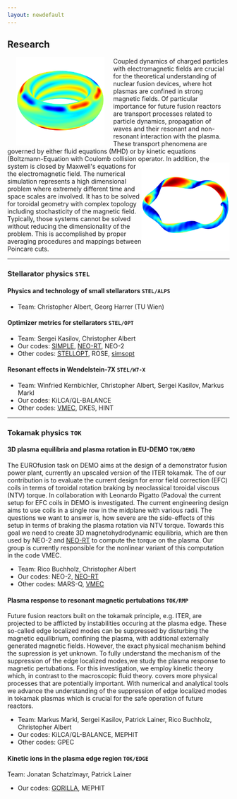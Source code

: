 ```yaml
---
layout: newdefault
---
```


## Research

<img align="left" width="200" height="200" style="vertical-align:middle;margin:0px 20px" src="/assets/Bilder/aug30835_rmp_homepage.png">
Coupled dynamics of charged particles with electromagnetic fields are crucial for the theoretical understanding of nuclear fusion devices, where hot plasmas are confined in strong magnetic fields. Of particular importance for future fusion reactors are transport processes related to particle dynamics, propagation of waves and their resonant and non-resonant interaction with the plasma. These transport phenomena are governed by either fluid equations (MHD) or by kinetic equations (Boltzmann-Equation with Coulomb collision operator.

  <!---![Let's include a picture](/assets/Bilder/aug30835_rmp_homepage.png "Test"){:style="display:block; margin-left:auto; margin-right:auto"}--->
  
<img align="right" width="200" height="200" src="/assets/Bilder/w7x_homepage.png">
In addition, the system is closed by Maxwell's equations for the electromagnetic field. The numerical simulation represents a high dimensional problem where extremely different time and space scales are involved. It has to be solved for toroidal geometry with complex topology including stochasticity of the magnetic field. Typically, those systems cannot be solved without reducing the dimensionality of the problem. This is accomplished by proper averaging procedures and mappings between Poincare cuts.
<!---![Testimage<](/assets/Bilder/w7x_homepage.png)--->

----

### Stellarator physics `STEL` 

#### Physics and technology of small stellarators `STEL/ALPS` 

* Team: Christopher Albert, Georg Harrer (TU Wien)

#### Optimizer metrics for stellarators `STEL/OPT` 

* Team: Sergei Kasilov, Christopher Albert 
* Our codes: [SIMPLE](https://github.com/itpplasma/SIMPLE), [NEO-RT](https://github.com/itpplasma/NEO-RT), NEO-2
* Other codes: [STELLOPT](https://github.com/PrincetonUniversity/STELLOPT), ROSE, [simsopt](https://github.com/hiddenSymmetries/simsopt)


#### Resonant effects in Wendelstein-7X `STEL/W7-X` 

* Team: Winfried Kernbichler, Christopher Albert, Sergei Kasilov, Markus Markl
* Our codes: KiLCA/QL-BALANCE
* Other codes: [VMEC](https://github.com/PrincetonUniversity/STELLOPT), DKES, HINT

----

### Tokamak physics `TOK` 

#### 3D plasma equilibria and plasma rotation in EU-DEMO `TOK/DEMO` 
The EUROfusion task on DEMO aims at the design of a demonstrator fusion power plant, currently an upscaled version of the ITER tokamak.
The of our contribution is to evaluate the current design for error field correction (EFC) coils in terms of toroidal rotation braking by neoclassical toroidal viscous (NTV) torque.
In collaboration with Leonardo Pigatto (Padova) the current setup for EFC coils in DEMO is investigated.
The current engineering design aims to use coils in a single row in the midplane with various radii.
The questions we want to answer is, how severe are the side-effects of this setup in terms of braking the plasma rotation via NTV torque.
Towards this goal we need to create 3D magnetohydrodynamic equilibria, which are then used by NEO-2 and [NEO-RT](https://github.com/itpplasma/NEO-RT) to compute the torque on the plasma. Our group is currently responsible for the nonlinear variant of this computation in the code VMEC.

* Team: Rico Buchholz, Christopher Albert
* Our codes: NEO-2, [NEO-RT](https://github.com/itpplasma/NEO-RT)
* Other codes: MARS-Q, [VMEC](https://github.com/PrincetonUniversity/STELLOPT)

#### Plasma response to resonant magnetic pertubations `TOK/RMP`
Future fusion reactors built on the tokamak principle, e.g. ITER, are projected to be afflicted by instabilities occuring at the plasma edge. These so-called edge localized modes can be suppressed by disturbing the magnetic equilibrium, confining the plasma, with additional externally generated magnetic fields. However, the exact physical mechanism behind the supression is yet unknown.
To fully understand the mechanism of the suppression of the edge localized modes,we study the plasma response to magnetic pertubations. For this investigation, we employ kinetic theory which, in contrast to the macroscopic fluid theory. covers more physical processes that are potentially important. With numerical and analytical tools we advance the understanding of the suppression of edge localized modes in tokamak plasmas which is crucial for the safe operation of future reactors.

* Team: Markus Markl, Sergei Kasilov, Patrick Lainer, Rico Buchholz, Christopher Albert
* Our codes: KiLCA/QL-BALANCE, MEPHIT
* Other codes: GPEC

#### Kinetic ions in the plasma edge region `TOK/EDGE`
Team: Jonatan Schatzlmayr, Patrick Lainer

* Our codes: [GORILLA](https://github.com/itpplasma/GORILLA), MEPHIT
